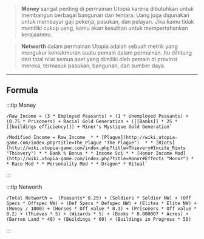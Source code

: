 >**Money** sangat penting di permainan Utopia karena dibutuhkan untuk membangun berbagai bangunan dan tentara. Uang juga digunakan untuk membayar gaji pekerja, pasukan, dan pelayan. Jika kamu tidak memiliki cukup uang, kamu akan kesulitan untuk mempertahankan kerajaanmu.

>**Networth** dalam permainan Utopia adalah sebuah metrik yang mengukur kemakmuran suatu pemain dalam permainan. Itu dihitung dari total nilai semua aset yang dimiliki oleh pemain di provinsi mereka, termasuk pasukan, bangunan, dan sumber daya.

--- 

## Formula

:::tip Money
```
/Raw Income = (3 * Employed Peasants) + (1 * Unemployed Peasants) + (0.75 * Prisoners) + Racial Gold Generation + ([[Banks]] * 25 * [[buildings efficiency]]) + Miner's Mystique Gold Generation`

/Modified Income = Raw Income  * * [Plague](http://wiki.utopia-game.com/index.php?title=The_Plague "The Plague")  * * [Riots](http://wiki.utopia-game.com/index.php?title=Thievery#Incite_Riots "Thievery") * * Bank % Bonus * * Income Sci * * [Honor Income Mod](http://wiki.utopia-game.com/index.php?title=Honor#Effects "Honor") * * Race Mod * * Personality Mod * * Dragon* * Ritual`
```
:::

:::tip Networth 
```
/Total Networth =  (Peasants* 0.25) + (Soldiers * Soldier NW) + (Off Specs * Offspec NW) + (Def Specs * Defspec NW) + (Elites * Elite NW) + (Money / 1000) + (Horses * Off value * 0.3) + (Prisoners * Off value * 0.2) + (Thieves * 5) + (Wizards * 5) + (Books * 0.000007 * Acres) + (Barren Land * 40) + (Buildings * 60) + (Buildings in Progress * 50)
```
:::